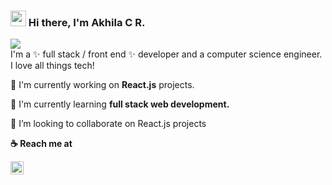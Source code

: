 ### <img src="https://media.giphy.com/media/hvRJCLFzcasrR4ia7z/giphy.gif" width="25px"> Hi there, I'm Akhila C R.

![ ](https://visitor-badge.glitch.me/badge?page_id=akhilalekha.akhilalekha)  
I'm a ✨ full stack / front end ✨ developer and a computer science engineer. I love all things tech!

:sunflower: I'm currently working on **React.js** projects.

:seedling: I'm currently learning **full stack web development.**

:dancers: I’m looking to collaborate on React.js projects

**:coffee: Reach me at**

<a href="https://linkedin.com/in/akhila-c-r">
  <img align="left" alt="Akhila C R Linkedin" width="21px" src="https://image.flaticon.com/icons/svg/124/124011.svg"/>
</a>
